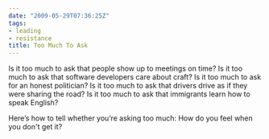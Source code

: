 ```yaml
---
date: "2009-05-29T07:36:25Z"
tags:
- leading
- resistance
title: Too Much To Ask
---
```


Is it too much to ask that people show up to meetings on time? Is it too much to ask that software developers care about craft? Is it too much to ask for an honest politician? Is it too much to ask that drivers drive as if they were sharing the road? Is it too much to ask that immigrants learn how to speak English?

Here’s how to tell whether you’re asking too much: How do you feel when you don't get it?
